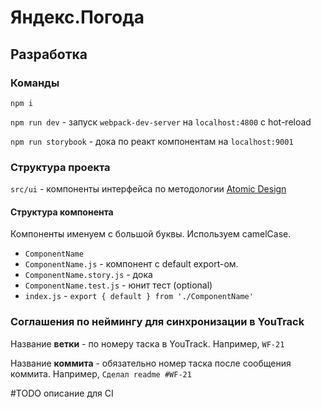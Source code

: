 # Яндекс.Погода

## Разработка

### Команды
`npm i`

`npm run dev` - запуск `webpack-dev-server` на `localhost:4800` c hot-reload

`npm run storybook` - дока по реакт компонентам на `localhost:9001`

### Структура проекта

`src/ui` - компоненты интерфейса по методологии [Atomic Design](http://bradfrost.com/blog/post/atomic-web-design/)

#### Структура компонента
Компоненты именуем с большой буквы. Используем camelCase.

- `ComponentName`
 - `ComponentName.js` - компонент с default export-ом.
 - `ComponentName.story.js` - дока
 - `ComponentName.test.js` - юнит тест (optional)
 - `index.js`  - `export { default } from './ComponentName'`

### Соглашения по неймингу для синхронизации в YouTrack

Название **ветки** - по номеру таска в YouTrack. Например, `WF-21`

Название **коммита** - обязательно номер таска после сообщения коммита. Например, `Сделал readme #WF-21`

#TODO описание для CI